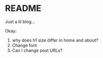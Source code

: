 # README

Just a lil blog...

Okay:

1. why does h1 size differ in home and about?
2. Change font
3. Can I change post URLs?